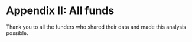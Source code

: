 # Appendix II: All funds

Thank you to all the funders who shared their data and made this analysis possible.

